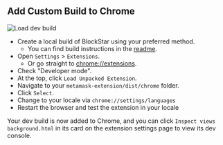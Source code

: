 ## Add Custom Build to Chrome

![Load dev build](./load-dev-build-chrome.gif)

* Create a local build of BlockStar using your preferred method.
  * You can find build instructions in the [readme](https://github.com/BlockStar/metamask-extension#readme).
* Open `Settings` > `Extensions`.
  * Or go straight to [chrome://extensions](chrome://extensions).
* Check "Developer mode".
* At the top, click `Load Unpacked Extension`.
* Navigate to your `metamask-extension/dist/chrome` folder.
* Click `Select`.
* Change to your locale via `chrome://settings/languages`
* Restart the browser and test the extension in your locale

Your dev build is now added to Chrome, and you can click `Inspect views
background.html` in its card on the extension settings page to view its dev console.
